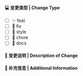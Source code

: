 #### 💻 变更类型 | Change Type
<!-- For change type, change [ ] to [x]. -->

- [ ] ✨ feat
- [ ] 🐛 fix
- [ ] 💄 style
- [ ] 🔨 chore
- [ ] 📝 docs

#### 🔀 变更说明 | Description of Change
<!-- Thank you for your Pull Request. Please provide a description above. -->


#### 📝 补充信息 | Additional Information
<!-- Add any other context about the Pull Request here. -->
